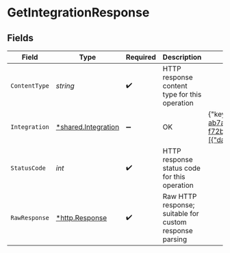 # GetIntegrationResponse


## Fields

| Field                                                                                                                                                                                                                                                                                                                                                                                             | Type                                                                                                                                                                                                                                                                                                                                                                                              | Required                                                                                                                                                                                                                                                                                                                                                                                          | Description                                                                                                                                                                                                                                                                                                                                                                                       | Example                                                                                                                                                                                                                                                                                                                                                                                           |
| ------------------------------------------------------------------------------------------------------------------------------------------------------------------------------------------------------------------------------------------------------------------------------------------------------------------------------------------------------------------------------------------------- | ------------------------------------------------------------------------------------------------------------------------------------------------------------------------------------------------------------------------------------------------------------------------------------------------------------------------------------------------------------------------------------------------- | ------------------------------------------------------------------------------------------------------------------------------------------------------------------------------------------------------------------------------------------------------------------------------------------------------------------------------------------------------------------------------------------------- | ------------------------------------------------------------------------------------------------------------------------------------------------------------------------------------------------------------------------------------------------------------------------------------------------------------------------------------------------------------------------------------------------- | ------------------------------------------------------------------------------------------------------------------------------------------------------------------------------------------------------------------------------------------------------------------------------------------------------------------------------------------------------------------------------------------------- |
| `ContentType`                                                                                                                                                                                                                                                                                                                                                                                     | *string*                                                                                                                                                                                                                                                                                                                                                                                          | :heavy_check_mark:                                                                                                                                                                                                                                                                                                                                                                                | HTTP response content type for this operation                                                                                                                                                                                                                                                                                                                                                     |                                                                                                                                                                                                                                                                                                                                                                                                   |
| `Integration`                                                                                                                                                                                                                                                                                                                                                                                     | [*shared.Integration](../../../pkg/models/shared/integration.md)                                                                                                                                                                                                                                                                                                                                  | :heavy_minus_sign:                                                                                                                                                                                                                                                                                                                                                                                | OK                                                                                                                                                                                                                                                                                                                                                                                                | {"key":"gbol","logoUrl":"http://example.com","name":"Xero","enabled":true,"sourceId":"accounting","sourceType":"8193a927-ab7a-45a3-9dc2-d357a4932dfe","integrationId":"497a18ca-284e-40c0-985d-f72be35d468e","isOfflineConnector":true,"isBeta":true,"dataProvidedBy":"string","datatypeFeatures":[{"datatype":"invoices","supportedFeatures":[{"featureType":"get","featureState":"release"}]}]} |
| `StatusCode`                                                                                                                                                                                                                                                                                                                                                                                      | *int*                                                                                                                                                                                                                                                                                                                                                                                             | :heavy_check_mark:                                                                                                                                                                                                                                                                                                                                                                                | HTTP response status code for this operation                                                                                                                                                                                                                                                                                                                                                      |                                                                                                                                                                                                                                                                                                                                                                                                   |
| `RawResponse`                                                                                                                                                                                                                                                                                                                                                                                     | [*http.Response](https://pkg.go.dev/net/http#Response)                                                                                                                                                                                                                                                                                                                                            | :heavy_check_mark:                                                                                                                                                                                                                                                                                                                                                                                | Raw HTTP response; suitable for custom response parsing                                                                                                                                                                                                                                                                                                                                           |                                                                                                                                                                                                                                                                                                                                                                                                   |